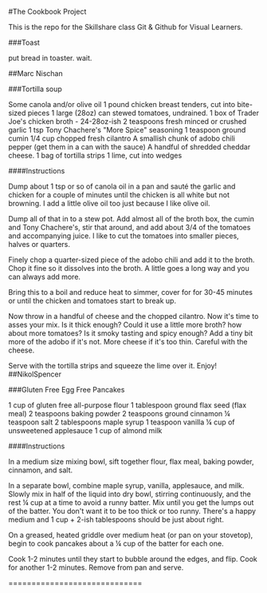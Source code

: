 #The Cookbook Project

This is the repo for the Skillshare class Git &amp; Github for Visual Learners.

###Toast

put bread in toaster.
wait.

##Marc Nischan

###Tortilla soup

Some canola and/or olive oil
1 pound chicken breast tenders, cut into bite-sized pieces
1 large (28oz) can stewed tomatoes, undrained. 
1 box of Trader Joe's chicken broth - 24-28oz-ish
2 teaspoons fresh minced or crushed garlic
1 tsp Tony Chachere's "More Spice" seasoning 
1 teaspoon ground cumin
1/4 cup chopped fresh cilantro
A smallish chunk of adobo chili pepper (get them in a can with the sauce)
A handful of shredded cheddar cheese.
1 bag of tortilla strips
1 lime, cut into wedges

####Instructions

Dump about 1 tsp or so of canola oil in a pan and sauté the garlic and chicken for a couple of minutes until the chicken is all white but not browning. I add a little olive oil too just because I like olive oil. 

Dump all of that in to a stew pot. Add almost all of the broth box, the cumin and Tony Chachere's, stir that around, and add about 3/4 of the tomatoes and accompanying juice. I like to cut the tomatoes into smaller pieces, halves or quarters.

Finely chop a quarter-sized piece of the adobo chili and add it to the broth. Chop it fine so it dissolves into the broth. A little goes a long way and you can always add more.

Bring this to a boil and reduce heat to simmer, cover for for 30-45 minutes or until the chicken and tomatoes start to break up. 

Now throw in a handful of cheese and the chopped cilantro. Now it's time to asses your mix. Is it thick enough? Could it use a little more broth? how about more tomatoes? Is it smoky tasting and spicy enough? Add a tiny bit more of the adobo if it's not. More cheese if it's too thin. Careful with the cheese.

Serve with the tortilla strips and squeeze the lime over it. Enjoy!
##NikolSpencer

###Gluten Free Egg Free Pancakes

1 cup of gluten free all-purpose flour
1 tablespoon ground flax seed (flax meal)
2 teaspoons baking powder
2 teaspoons ground cinnamon
¼ teaspoon salt
2 tablespoons maple syrup
1 teaspoon vanilla
¼ cup of unsweetened applesauce
1 cup of almond milk

####Instructions

In a medium size mixing bowl, sift together flour, flax meal, baking powder, cinnamon, and salt.

In a separate bowl, combine maple syrup, vanilla, applesauce, and milk. Slowly mix in half of the liquid into dry bowl, stirring continuously, and the rest ¼ cup at a time to avoid a runny batter. Mix until you get the lumps out of the batter. You don't want it to be too thick or too runny. There's a happy medium and 1 cup + 2-ish tablespoons should be just about right.

On a greased, heated griddle over medium heat (or pan on your stovetop), begin to cook pancakes about a ¼ cup of the batter for each one.

Cook 1-2 minutes until they start to bubble around the edges, and flip. Cook for another 1-2 minutes. Remove from pan and serve.

=============================
